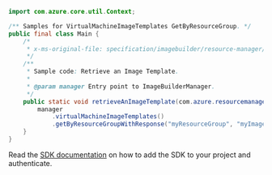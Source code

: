 ```java
import com.azure.core.util.Context;

/** Samples for VirtualMachineImageTemplates GetByResourceGroup. */
public final class Main {
    /*
     * x-ms-original-file: specification/imagebuilder/resource-manager/Microsoft.VirtualMachineImages/stable/2021-10-01/examples/GetImageTemplate.json
     */
    /**
     * Sample code: Retrieve an Image Template.
     *
     * @param manager Entry point to ImageBuilderManager.
     */
    public static void retrieveAnImageTemplate(com.azure.resourcemanager.imagebuilder.ImageBuilderManager manager) {
        manager
            .virtualMachineImageTemplates()
            .getByResourceGroupWithResponse("myResourceGroup", "myImageTemplate", Context.NONE);
    }
}
```

Read the [SDK documentation](https://github.com/Azure/azure-sdk-for-java/blob/azure-resourcemanager-imagebuilder_1.0.0-beta.2/sdk/imagebuilder/azure-resourcemanager-imagebuilder/README.md) on how to add the SDK to your project and authenticate.
